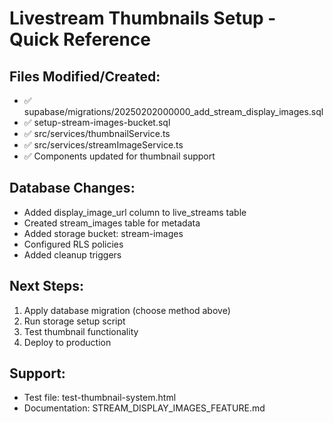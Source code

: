 # Livestream Thumbnails Setup - Quick Reference

## Files Modified/Created:
- ✅ supabase/migrations/20250202000000_add_stream_display_images.sql
- ✅ setup-stream-images-bucket.sql
- ✅ src/services/thumbnailService.ts
- ✅ src/services/streamImageService.ts
- ✅ Components updated for thumbnail support

## Database Changes:
- Added display_image_url column to live_streams table
- Created stream_images table for metadata
- Added storage bucket: stream-images
- Configured RLS policies
- Added cleanup triggers

## Next Steps:
1. Apply database migration (choose method above)
2. Run storage setup script
3. Test thumbnail functionality
4. Deploy to production

## Support:
- Test file: test-thumbnail-system.html
- Documentation: STREAM_DISPLAY_IMAGES_FEATURE.md
